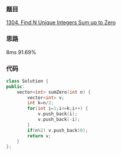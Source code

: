 ### 题目
[1304. Find N Unique Integers Sum up to Zero](https://leetcode-cn.com/problems/find-n-unique-integers-sum-up-to-zero/submissions/)
### 思路
8ms 91.69%

### 代码
```c++
class Solution {
public:
    vector<int> sumZero(int n) {
        vector<int> v;
        int k=n/2;
        for(int i=1;i<=k;i++) {
            v.push_back(i);
            v.push_back(-i);
        }
        if(n%2) v.push_back(0);
        return v;
    }
};
```
